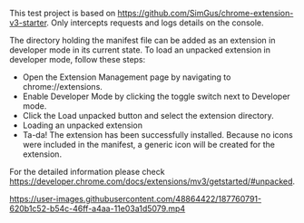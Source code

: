 This test project is based on https://github.com/SimGus/chrome-extension-v3-starter. Only intercepts requests and logs details on the console.

The directory holding the manifest file can be added as an extension in developer mode in its current state. To load an unpacked extension in developer mode, follow these steps:
- Open the Extension Management page by navigating to chrome://extensions.
- Enable Developer Mode by clicking the toggle switch next to Developer mode.
- Click the Load unpacked button and select the extension directory.
- Loading an unpacked extension
- Ta-da! The extension has been successfully installed. Because no icons were included in the manifest, a generic icon will be created for the extension.

For the detailed information please check https://developer.chrome.com/docs/extensions/mv3/getstarted/#unpacked.




https://user-images.githubusercontent.com/48864422/187760791-620b1c52-b54c-46ff-a4aa-11e03a1d5079.mp4

